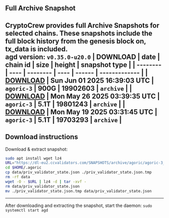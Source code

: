 ## Full Archive Snapshot
CryptoCrew provides full Archive Snapshots for selected chains. These snapshots include the full block history from the genesis block on, tx_data is included.  
agd version: `v0.35.0-u20.0`
| DOWNLOAD | date | chain id | size | height | snapshot type |
| -------- | ---- | -------- | ---- | ------ | ------------- |
| **[DOWNLOAD](https://dl-eu2.ccvalidators.com/SNAPSHOTS/archive/agoric/agoric-3_19902603.tar.lz4)** | Sun Jun 01 2025 16:39:03 UTC | `agoric-3` | 900G | 19902603 | `archive` |
| **[DOWNLOAD](https://dl-eu2.ccvalidators.com/SNAPSHOTS/archive/agoric/agoric-3_19801243.tar.lz4)** | Mon May 26 2025 03:39:35 UTC | `agoric-3` | 5.1T | 19801243 | `archive` |
| **[DOWNLOAD](https://dl-eu2.ccvalidators.com/SNAPSHOTS/archive/agoric/agoric-3_19703293.tar.lz4)** | Mon May 19 2025 03:31:45 UTC | `agoric-3` | 5.1T | 19703293 | `archive` |
---

## Download instructions
Download & extract snapshot:
```sh
sudo apt install wget lz4
URL="https://dl-eu2.ccvalidators.com/SNAPSHOTS/archive/agoric/agoric-3_19902603.tar.lz4"
cd $HOME/.agoric
cp data/priv_validator_state.json ./priv_validator_state.json.tmp
rm -rf data
wget -O - $URL | lz4 -d | tar -xvf -
rm data/priv_validator_state.json
mv ./priv_validator_state.json.tmp data/priv_validator_state.json
```

---

After downloading and extracting the snapshot, start the daemon: `sudo systemctl start agd`

